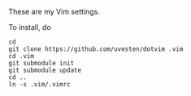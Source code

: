 These are my Vim settings.


To install, do

    cd
    git clone https://github.com/uvesten/dotvim .vim
    cd .vim
    git submodule init
    git submodule update
    cd ..
    ln -s .vim/.vimrc
